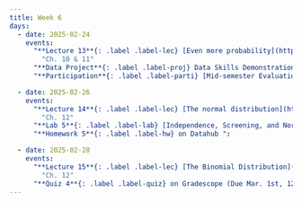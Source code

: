 ```yaml
---
title: Week 6
days:
  - date: 2025-02-24
    events:
      "**Lecture 13**{: .label .label-lec} [Even more probability](https://ph142-ucb.github.io/sp25/src/lec/l13-even-more-probability.pdf) [(recording)](https://bcourses.berkeley.edu/courses/1540322/pages/lecture-13)":
        "Ch. 10 & 11"
      "**Data Project**{: .label .label-proj} Data Skills Demonstration Part I (Due 10:00 PM PST)":
      "**Participation**{: .label .label-parti} [Mid-semester Evaluation](https://docs.google.com/forms/d/e/1FAIpQLSf9JX2g7D_iTEqsUJwh1_IyM8IfYyBQLFuSQ0PK4d-pwN3iyg/viewform?usp=sharing) due Mar. 3rd":

  - date: 2025-02-26
    events:
      "**Lecture 14**{: .label .label-lec} [The normal distribution](https://ph142-ucb.github.io/sp25/src/lec/l14-normal-distribution.pdf)[(recording)](https://bcourses.berkeley.edu/courses/1540322/pages/lecture-14)": 
        "Ch. 12"
      "**Lab 5**{: .label .label-lab} [Independence, Screening, and Normal Distribution](https://publichealth.datahub.berkeley.edu/hub/user-redirect/git-pull?repo=https%3A%2F%2Fgithub.com%2Fph142-ucb%2Fph142-sp25&urlpath=rstudio%2F&branch=master) (Due Mar. 1st at 12pm with 2hr. grace period)":
      "**Homework 5**{: .label .label-hw} on Datahub ":

  - date: 2025-02-28
    events:
      "**Lecture 15**{: .label .label-lec} [The Binomial Distribution](https://ph142-ucb.github.io/sp25/src/lec/l15-binomial.pdf)[(recording)](https://bcourses.berkeley.edu/courses/1540322/pages/lecture-15)  ":
        "Ch. 12"
      "**Quiz 4**{: .label .label-quiz} on Gradescope (Due Mar. 1st, 12pm noon PST)":
---
```

